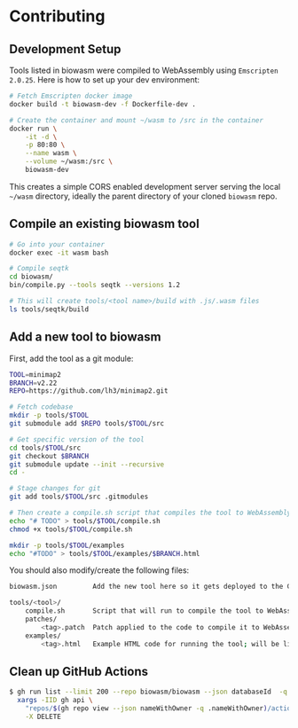 # Contributing

## Development Setup

Tools listed in biowasm were compiled to WebAssembly using `Emscripten 2.0.25`. Here is how to set up your dev environment:

```bash
# Fetch Emscripten docker image
docker build -t biowasm-dev -f Dockerfile-dev .

# Create the container and mount ~/wasm to /src in the container
docker run \
    -it -d \
    -p 80:80 \
    --name wasm \
    --volume ~/wasm:/src \
    biowasm-dev
```

This creates a simple CORS enabled development server serving the local `~/wasm` directory, 
ideally the parent directory of your cloned `biowasm` repo.

## Compile an existing biowasm tool

```bash
# Go into your container
docker exec -it wasm bash

# Compile seqtk
cd biowasm/
bin/compile.py --tools seqtk --versions 1.2

# This will create tools/<tool name>/build with .js/.wasm files
ls tools/seqtk/build
```


## Add a new tool to biowasm

First, add the tool as a git module:

```bash
TOOL=minimap2
BRANCH=v2.22
REPO=https://github.com/lh3/minimap2.git

# Fetch codebase
mkdir -p tools/$TOOL
git submodule add $REPO tools/$TOOL/src

# Get specific version of the tool
cd tools/$TOOL/src
git checkout $BRANCH
git submodule update --init --recursive
cd -

# Stage changes for git
git add tools/$TOOL/src .gitmodules

# Then create a compile.sh script that compiles the tool to WebAssembly
echo "# TODO" > tools/$TOOL/compile.sh
chmod +x tools/$TOOL/compile.sh

mkdir -p tools/$TOOL/examples
echo "#TODO" > tools/$TOOL/examples/$BRANCH.html
```

You should also modify/create the following files:

```bash
biowasm.json         Add the new tool here so it gets deployed to the CDN

tools/<tool>/
    compile.sh       Script that will run to compile the tool to WebAssembly (use `$EM_FLAGS` for common flags)
    patches/    
        <tag>.patch  Patch applied to the code to compile it to WebAssembly; branch- or tag-specific (optional)
    examples/
        <tag>.html   Example HTML code for running the tool; will be listed on biowasm.com (optional)
```

## Clean up GitHub Actions

```bash
$ gh run list --limit 200 --repo biowasm/biowasm --json databaseId  -q '.[].databaseId' |
  xargs -IID gh api \
    "repos/$(gh repo view --json nameWithOwner -q .nameWithOwner)/actions/runs/ID" \
    -X DELETE
```
